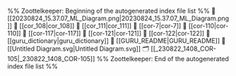 %% Zoottelkeeper: Beginning of the autogenerated index file list  %%
📄 [[20230824_15.37.07_ML_Diagram.png|20230824_15.37.07_ML_Diagram.png]]
📄 [[cor_108|cor_108]]
📄 [[cor_111|cor_111]]
📄 [[cor-7|cor-7]]
📄 [[cor-110|cor-110]]
📄 [[cor-117|cor-117]]
📄 [[cor-121|cor-121]]
📄 [[cor-122|cor-122]]
📄 [[guru_dictionary|guru_dictionary]]
📄 [[GURU_README|GURU_README]]
📄 [[Untitled Diagram.svg|Untitled Diagram.svg]]
🗂️ [[_230822_1408_COR-105|_230822_1408_COR-105]]
%% Zoottelkeeper: End of the autogenerated index file list  %%
